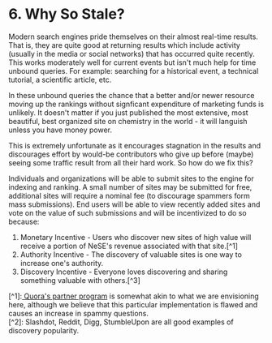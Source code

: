 # 6. Why So Stale?

Modern search engines pride themselves on their almost real-time results. That is, they are quite good at returning results which include activity \(usually in the media or social networks\) that has occurred quite recently. This works moderately well for current events but isn't much help for time unbound queries. For example: searching for a historical event, a technical tutorial, a scientific article, etc.

In these unbound queries the chance that a better and/or newer resource moving up the rankings without signficant expenditure of marketing funds is unlikely. It doesn't matter if you just published the most extensive, most beautiful, best organized site on chemistry in the world - it will languish unless you have money power.

This is extremely unfortunate as it encourages stagnation in the results and discourages effort by would-be contributors who give up before \(maybe\) seeing some traffic result from all their hard work. So how do we fix this?

Individuals and organizations will be able to submit sites to the engine for indexing and ranking. A small number of sites may be submitted for free, additional sites will require a nominal fee \(to discourage spammers form mass submissions\). End users will be able to view recently added sites and vote on the value of such submissions and will be incentivized to do so because:

1. Monetary Incentive - Users who discover new sites of high value will receive a portion of NeSE's revenue associated with that site.\[^1\]
2. Authority Incentive - The discovery of valuable sites is one way to increase one's authority.
3. Discovery Incentive - Everyone loves discovering and sharing something valuable with others.\[^3\]



\[^1\]:[ Quora's partner program](https://www.quora.com/partners) is somewhat akin to what we are envisioning here, although we believe that this particular implementation is flawed and causes an increase in spammy questions.  
\[^2\]: Slashdot, Reddit, Digg, StumbleUpon are all good examples of discovery popularity.



